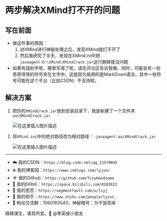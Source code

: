 # 两步解决XMind打不开的问题

## 写在前面

- 做这件事的原因：
  1. 对XMind进行神秘处理之后，发现XMind就打不开了
  2. 然后我研究了半天，发现在XMind.ini中把`-javaagent:D:\XMind\XMindCrack.jar`这行删掉就没问题
- 如果有错别字呢，哪里写错了呢，请在评论区告诉我嗷，同时，可能会有一些奇奇怪怪的符号夹在文字中，这是因为我用的是MarkDown语法，其中一些符号可能在这个平台（比如CSDN）不支持呢。

## 解决方案

1. 把你的`XMindCrack.jar`放到安装目录下，我是新建了一个文件夹`aa\XMindCrack.jar`

   ![在这里插入图片描述](https://img-blog.csdnimg.cn/2020122109232399.png?x-oss-process=image/watermark,type_ZmFuZ3poZW5naGVpdGk,shadow_10,text_aHR0cHM6Ly9ibG9nLmNzZG4ubmV0L3FxXzIxNTc5MDQ1,size_16,color_FFFFFF,t_70)

2. 将`XMind.ini`中的绝对路径改为相对路径：`-javaagent:aa\XMindCrack.jar`

   ![在这里插入图片描述](https://img-blog.csdnimg.cn/20201221092422524.png?x-oss-process=image/watermark,type_ZmFuZ3poZW5naGVpdGk,shadow_10,text_aHR0cHM6Ly9ibG9nLmNzZG4ubmV0L3FxXzIxNTc5MDQ1,size_16,color_FFFFFF,t_70)

------


- :cloud: 我的CSDN：`https://blog.csdn.net/qq_21579045`
- :snowflake: 我的博客园：`https://www.cnblogs.com/lyjun/`
- :sunny: 我的Github：`https://github.com/TinyHandsome`
- :rainbow: 我的bilibili：`https://space.bilibili.com/8182822`
- :avocado: 我的思否：`https://segmentfault.com/u/liyj`
- :tomato: 我的知乎：`https://www.zhihu.com/people/lyjun_`
- :penguin: 粉丝交流群：1060163543，神秘暗号：为干饭而来

碌碌谋生，谋其所爱。:ocean:              @李英俊小朋友

